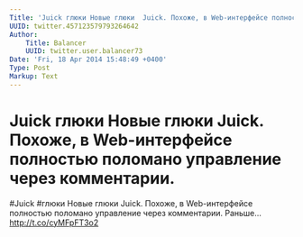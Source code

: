 ```yaml
---
Title: 'Juick глюки Новые глюки  Juick. Похоже, в Web-интерфейсе полностью поломано управление через комментарии.'
UUID: twitter.457123579793264642
Author:
    Title: Balancer
    UUID: twitter.user.balancer73
Date: 'Fri, 18 Apr 2014 15:48:49 +0400'
Type: Post
Markup: Text
---
```


# Juick глюки Новые глюки  Juick. Похоже, в Web-интерфейсе полностью поломано управление через комментарии.

#Juick #глюки Новые глюки  Juick. Похоже, в Web-интерфейсе
полностью поломано управление через комментарии. Раньше…
http://t.co/cyMFpFT3o2